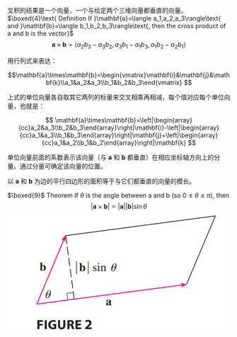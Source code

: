 叉积的结果是一个向量，一个与给定两个三维向量都垂直的向量。
$\boxed{4}\text{ Definition If }\mathbf{a}=\langle a_1,a_2,a_3\rangle\text{ and }\mathbf{b}=\langle b_1,b_2,b_3\rangle\text{, then the cross product of a and b is the vector}$
$$\mathbf{a}\times\mathbf{b}=\langle a_2b_3-a_3b_2,a_3b_1-a_1b_3,a_1b_2-a_2b_1\rangle $$

用行列式来表达：

$$\mathbf{a}\times\mathbf{b}=\begin{vmatrix}\mathbf{i}&\mathbf{j}&\mathbf{k}\\a_1&a_2&a_3\\b_1&b_2&b_3\end{vmatrix}
$$

上式的单位向量各自取其它两列的标量来交叉相乘再相减，每个值对应每个单位向量，也就是：

$$
\mathbf{a}\times\mathbf{b}=\left|\begin{array}{cc}a_2&a_3\\b_2&b_3\end{array}\right|\mathbf{i}-\left|\begin{array}{cc}a_1&a_3\\b_1&b_3\end{array}\right|\mathbf{j}+\left|\begin{array}{cc}a_1&a_2\\b_1&b_2\end{array}\right|\mathbf{k}
$$

单位向量前面的系数表示该向量（与 $\mathbf{a}$ 和 $\mathbf{b}$ 都垂直）在相应坐标轴方向上的分量。通过分量可确定该向量的位置。

以 $\mathbf{a}$ 和 $\mathbf{b}$ 为边的平行四边形的面积等于与它们都垂直的向量的模长。

$\boxed{9}$ Theorem If $\theta$ is the angle between a and b (so $0\leqslant\theta\leqslant\pi)$, then
$$|\mathbf{a}\times\mathbf{b}|=|\mathbf{a}||\mathbf{b}|\sin\theta $$
![](images/Pasted%20image%2020240825163244.png)
